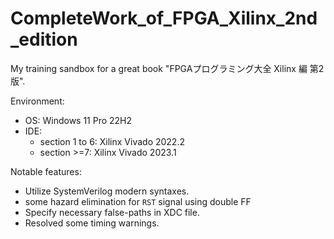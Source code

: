 # CompleteWork_of_FPGA_Xilinx_2nd_edition

My training sandbox for a great book "FPGAプログラミング大全 Xilinx 編 第2版".

Environment:

* OS: Windows 11 Pro 22H2
* IDE:
  * section 1 to 6: Xilinx Vivado 2022.2
  * section >=7: Xilinx Vivado 2023.1

Notable features:

* Utilize SystemVerilog modern syntaxes.
* some hazard elimination for `RST` signal using double FF
* Specify necessary false-paths in XDC file.
* Resolved some timing warnings.
